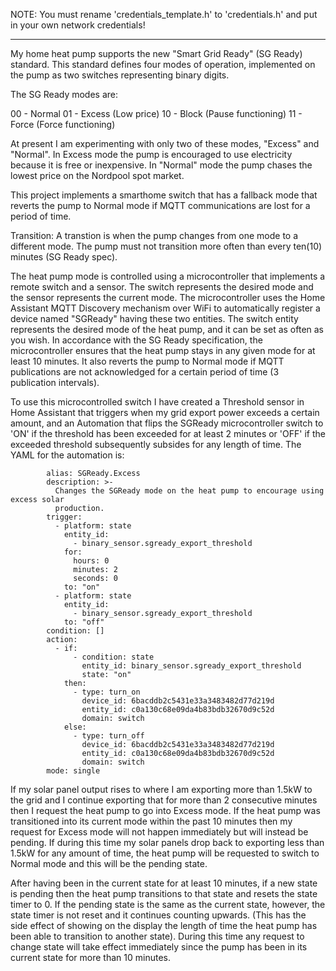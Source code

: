 NOTE: You must rename 'credentials_template.h' to 'credentials.h'
      and put in your own network credentials!

----
My home heat pump supports the new "Smart Grid Ready" (SG Ready) standard. This standard
defines four modes of operation, implemented on the pump as two switches representing
binary digits.

The SG Ready modes are:

  00 - Normal
  01 - Excess (Low price)
  10 - Block (Pause functioning)
  11 - Force (Force functioning)

At present I am experimenting with only two of these modes, "Excess" and "Normal". In Excess
mode the pump is encouraged to use electricity because it is free or inexpensive. In "Normal"
mode the pump chases the lowest price on the Nordpool spot market.

This project implements a smarthome switch that has a fallback mode that reverts the
pump to Normal mode if MQTT communications are lost for a period of time.

Transition: A transtion is when the pump changes from one mode to a different mode.
            The pump must not transition more often than every ten(10) minutes (SG Ready spec).

The heat pump mode is controlled using a microcontroller that implements a remote switch and a
sensor. The switch represents the desired mode and the sensor represents the current mode.
The microcontroller uses the Home Assistant MQTT Discovery mechanism over WiFi to automatically
register a device named "SGReady" having these two entities. The switch entity represents the
desired mode of the heat pump, and it can be set as often as you wish. In accordance with the
SG Ready specification, the microcontroller ensures that the heat pump stays in any given mode
for at least 10 minutes. It also reverts the pump to Normal mode if MQTT publications are not
acknowledged for a certain period of time (3 publication intervals).

To use this microcontrolled switch I have created a Threshold sensor in Home Assistant that
triggers when my grid export power exceeds a certain amount, and an Automation that flips
the SGReady microcontroller switch to 'ON' if the threshold has been exceeded for at least 2
minutes or 'OFF' if the exceeded threshold subsequently subsides for any length of time. The
YAML for the automation is:

            alias: SGReady.Excess
            description: >-
              Changes the SGReady mode on the heat pump to encourage using excess solar
              production.
            trigger:
              - platform: state
                entity_id:
                  - binary_sensor.sgready_export_threshold
                for:
                  hours: 0
                  minutes: 2
                  seconds: 0
                to: "on"
              - platform: state
                entity_id:
                  - binary_sensor.sgready_export_threshold
                to: "off"
            condition: []
            action:
              - if:
                  - condition: state
                    entity_id: binary_sensor.sgready_export_threshold
                    state: "on"
                then:
                  - type: turn_on
                    device_id: 6bacddb2c5431e33a3483482d77d219d
                    entity_id: c0a130c68e09da4b83bdb32670d9c52d
                    domain: switch
                else:
                  - type: turn_off
                    device_id: 6bacddb2c5431e33a3483482d77d219d
                    entity_id: c0a130c68e09da4b83bdb32670d9c52d
                    domain: switch
            mode: single

If my solar panel output rises to where I am exporting more than 1.5kW to the grid and
I continue exporting that for more than 2 consecutive minutes then I request the heat
pump to go into Excess mode. If the heat pump was transitioned into its current mode
within the past 10 minutes then my request for Excess mode will not happen immediately
but will instead be pending. If during this time my solar panels drop back to exporting
less than 1.5kW for any amount of time, the heat pump will be requested to switch to
Normal mode and this will be the pending state.

After having been in the current state for at least 10 minutes, if a new state is pending
then the heat pump transitions to that state and resets the state timer to 0. If the
pending state is the same as the current state, however, the state timer is not reset and
it continues counting upwards. (This has the side effect of showing on the display the
length of time the heat pump has been able to transition to another state). During this
time any request to change state will take effect immediately since the pump has been in
its current state for more than 10 minutes.

